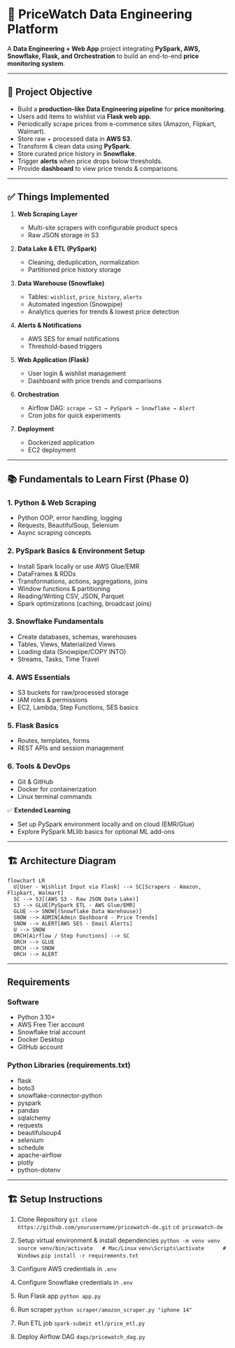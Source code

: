 # 🛒 PriceWatch Data Engineering Platform

A **Data Engineering + Web App** project integrating **PySpark, AWS, Snowflake, Flask, and Orchestration** to build an end-to-end **price monitoring system**.

---

## 🎯 Project Objective

- Build a **production-like Data Engineering pipeline** for **price monitoring**.
- Users add items to wishlist via **Flask web app**.
- Periodically scrape prices from e-commerce sites (Amazon, Flipkart, Walmart).
- Store raw + processed data in **AWS S3**.
- Transform & clean data using **PySpark**.
- Store curated price history in **Snowflake**.
- Trigger **alerts** when price drops below thresholds.
- Provide **dashboard** to view price trends & comparisons.

---

## ✅ Things Implemented

1. **Web Scraping Layer**
   - Multi-site scrapers with configurable product specs
   - Raw JSON storage in S3

2. **Data Lake & ETL (PySpark)**
   - Cleaning, deduplication, normalization
   - Partitioned price history storage

3. **Data Warehouse (Snowflake)**
   - Tables: `wishlist`, `price_history`, `alerts`
   - Automated ingestion (Snowpipe)
   - Analytics queries for trends & lowest price detection

4. **Alerts & Notifications**
   - AWS SES for email notifications
   - Threshold-based triggers

5. **Web Application (Flask)**
   - User login & wishlist management
   - Dashboard with price trends and comparisons

6. **Orchestration**
   - Airflow DAG: `scrape → S3 → PySpark → Snowflake → Alert`
   - Cron jobs for quick experiments

7. **Deployment**
   - Dockerized application
   - EC2 deployment

---

## 📚 Fundamentals to Learn First (Phase 0)

### 1. Python & Web Scraping
- Python OOP, error handling, logging
- Requests, BeautifulSoup, Selenium
- Async scraping concepts

### 2. PySpark Basics & Environment Setup
- Install Spark locally or use AWS Glue/EMR
- DataFrames & RDDs
- Transformations, actions, aggregations, joins
- Window functions & partitioning
- Reading/Writing CSV, JSON, Parquet
- Spark optimizations (caching, broadcast joins)

### 3. Snowflake Fundamentals
- Create databases, schemas, warehouses
- Tables, Views, Materialized Views
- Loading data (Snowpipe/COPY INTO)
- Streams, Tasks, Time Travel

### 4. AWS Essentials
- S3 buckets for raw/processed storage
- IAM roles & permissions
- EC2, Lambda, Step Functions, SES basics

### 5. Flask Basics
- Routes, templates, forms
- REST APIs and session management

### 6. Tools & DevOps
- Git & GitHub
- Docker for containerization
- Linux terminal commands

✅ **Extended Learning**
- Set up PySpark environment locally and on cloud (EMR/Glue)
- Explore PySpark MLlib basics for optional ML add-ons

---

## 🏗 Architecture Diagram

```mermaid
flowchart LR
  U[User - Wishlist Input via Flask] --> SC[Scrapers - Amazon, Flipkart, Walmart]
  SC --> S3[(AWS S3 - Raw JSON Data Lake)]
  S3 --> GLUE[PySpark ETL - AWS Glue/EMR]
  GLUE --> SNOW[(Snowflake Data Warehouse)]
  SNOW --> ADMIN[Admin Dashboard - Price Trends]
  SNOW --> ALERT[AWS SES - Email Alerts]
  U --> SNOW
  ORCH[Airflow / Step Functions] --> SC
  ORCH --> GLUE
  ORCH --> SNOW
  ORCH --> ALERT
```

---

## Requirements
### Software
- Python 3.10+
- AWS Free Tier account
- Snowflake trial account
- Docker Desktop
- GitHub account

### Python Libraries (requirements.txt)
- flask
- boto3
- snowflake-connector-python
- pyspark
- pandas
- sqlalchemy
- requests
- beautifulsoup4
- selenium
- schedule
- apache-airflow
- plotly
- python-dotenv

---

## 🏗 Setup Instructions
1. Clone Repository
   `git clone https://github.com/yourusername/pricewatch-de.git`
   `cd pricewatch-de `

2. Setup virtual environment & install dependencies
   `python -m venv venv`
   `source venv/bin/activate   # Mac/Linux`
   `venv\Scripts\activate      # Windows`
   `pip install -r requirements.txt`

3. Configure AWS credentials in `.env`

4. Configure Snowflake credentials in `.env`

5. Run Flask app
   `python app.py`

6. Run scraper
   `python scraper/amazon_scraper.py "iphone 14"`

7. Run ETL job
   `spark-submit etl/price_etl.py`

8. Deploy Airflow DAG `dags/pricewatch_dag.py`
